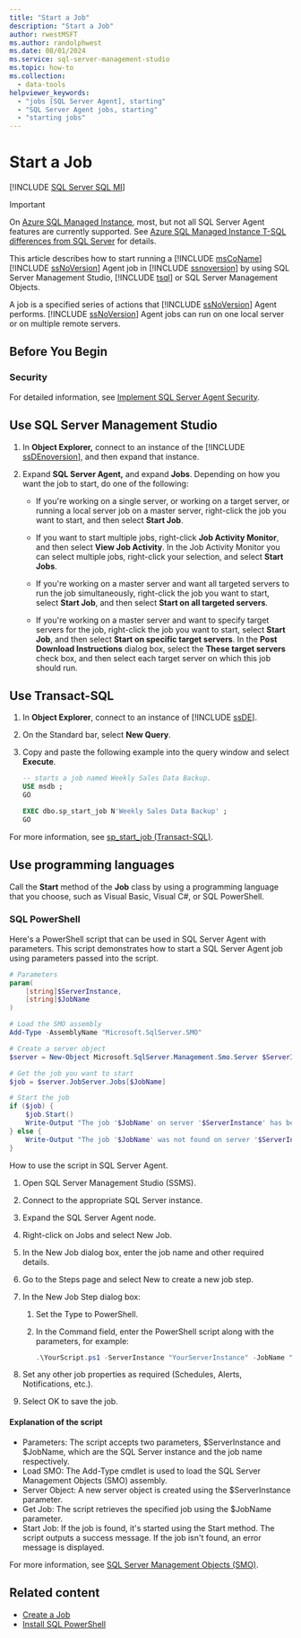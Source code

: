 ```yaml
---
title: "Start a Job"
description: "Start a Job"
author: rwestMSFT
ms.author: randolphwest
ms.date: 08/01/2024
ms.service: sql-server-management-studio
ms.topic: how-to
ms.collection:
  - data-tools
helpviewer_keywords:
  - "jobs [SQL Server Agent], starting"
  - "SQL Server Agent jobs, starting"
  - "starting jobs"
---
```


# Start a Job

[!INCLUDE [SQL Server SQL MI](../includes/applies-to-version/sql-asdbmi.md)]

> [!IMPORTANT]  
> On [Azure SQL Managed Instance](/azure/sql-database/sql-database-managed-instance), most, but not all SQL Server Agent features are currently supported. See [Azure SQL Managed Instance T-SQL differences from SQL Server](/azure/sql-database/sql-database-managed-instance-transact-sql-information#sql-server-agent) for details.

This article describes how to start running a [!INCLUDE [msCoName](../includes/msconame-md.md)] [!INCLUDE [ssNoVersion](../includes/ssnoversion-md.md)] Agent job in [!INCLUDE [ssnoversion](../includes/ssnoversion-md.md)] by using SQL Server Management Studio, [!INCLUDE [tsql](../includes/tsql-md.md)] or SQL Server Management Objects.

A job is a specified series of actions that [!INCLUDE [ssNoVersion](../includes/ssnoversion-md.md)] Agent performs. [!INCLUDE [ssNoVersion](../includes/ssnoversion-md.md)] Agent jobs can run on one local server or on multiple remote servers.

## <a id="BeforeYouBegin"></a> Before You Begin

### <a id="Security"></a> Security

For detailed information, see [Implement SQL Server Agent Security](implement-sql-server-agent-security.md).

## <a id="SSMS"></a> Use SQL Server Management Studio

1. In **Object Explorer,** connect to an instance of the [!INCLUDE [ssDEnoversion](../includes/ssdenoversion-md.md)], and then expand that instance.

1. Expand **SQL Server Agent,** and expand **Jobs**. Depending on how you want the job to start, do one of the following:

    - If you're working on a single server, or working on a target server, or running a local server job on a master server, right-click the job you want to start, and then select **Start Job**.

    - If you want to start multiple jobs, right-click **Job Activity Monitor**, and then select **View Job Activity**. In the Job Activity Monitor you can select multiple jobs, right-click your selection, and select **Start Jobs**.

    - If you're working on a master server and want all targeted servers to run the job simultaneously, right-click the job you want to start, select **Start Job**, and then select **Start on all targeted servers**.

    - If you're working on a master server and want to specify target servers for the job, right-click the job you want to start, select **Start Job**, and then select **Start on specific target servers**. In the **Post Download Instructions** dialog box, select the **These target servers** check box, and then select each target server on which this job should run.

## <a id="TSQL"></a> Use Transact-SQL

1. In **Object Explorer**, connect to an instance of [!INCLUDE [ssDE](../includes/ssde-md.md)].

1. On the Standard bar, select **New Query**.

1. Copy and paste the following example into the query window and select **Execute**.

    ```sql
    -- starts a job named Weekly Sales Data Backup.
    USE msdb ;
    GO

    EXEC dbo.sp_start_job N'Weekly Sales Data Backup' ;
    GO
    ```

For more information, see [sp_start_job (Transact-SQL)](/sql/relational-databases/system-stored-procedures/sp-start-job-transact-sql).

## <a id="SMO"></a> Use programming languages

Call the **Start** method of the **Job** class by using a programming language that you choose, such as Visual Basic, Visual C#, or SQL PowerShell.

### SQL PowerShell

Here's a PowerShell script that can be used in SQL Server Agent with parameters. This script demonstrates how to start a SQL Server Agent job using parameters passed into the script.

```powershell
# Parameters
param(
    [string]$ServerInstance,
    [string]$JobName
)

# Load the SMO assembly
Add-Type -AssemblyName "Microsoft.SqlServer.SMO"

# Create a server object
$server = New-Object Microsoft.SqlServer.Management.Smo.Server $ServerInstance

# Get the job you want to start
$job = $server.JobServer.Jobs[$JobName]

# Start the job
if ($job) {
    $job.Start()
    Write-Output "The job '$JobName' on server '$ServerInstance' has been started successfully."
} else {
    Write-Output "The job '$JobName' was not found on server '$ServerInstance'."
}
```

How to use the script in SQL Server Agent.

1. Open SQL Server Management Studio (SSMS).
1. Connect to the appropriate SQL Server instance.
1. Expand the SQL Server Agent node.
1. Right-click on Jobs and select New Job.
1. In the New Job dialog box, enter the job name and other required details.
1. Go to the Steps page and select New to create a new job step.
1. In the New Job Step dialog box:
    1. Set the Type to PowerShell.
    1. In the Command field, enter the PowerShell script along with the parameters, for example:

        ```powershell
        .\YourScript.ps1 -ServerInstance "YourServerInstance" -JobName "YourJobName"
        ```

1. Set any other job properties as required (Schedules, Alerts, Notifications, etc.).
1. Select OK to save the job.

#### Explanation of the script

- Parameters: The script accepts two parameters, $ServerInstance and $JobName, which are the SQL Server instance and the job name respectively.
- Load SMO: The Add-Type cmdlet is used to load the SQL Server Management Objects (SMO) assembly.
- Server Object: A new server object is created using the $ServerInstance parameter.
- Get Job: The script retrieves the specified job using the $JobName parameter.
- Start Job: If the job is found, it's started using the Start method. The script outputs a success message. If the job isn't found, an error message is displayed.

For more information, see [SQL Server Management Objects (SMO)](/sql/relational-databases/server-management-objects-smo/sql-server-management-objects-smo-programming-guide).

## Related content

- [Create a Job](create-a-job.md)
- [Install SQL PowerShell](/powershell/sql-server/download-sql-server-ps-module)
